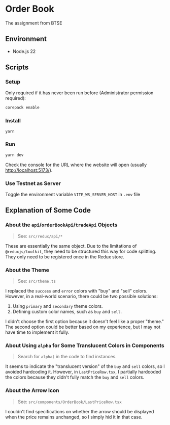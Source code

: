 # Order Book

The assignment from BTSE

## Environment

- Node.js 22

## Scripts

### Setup

Only required if it has never been run before (Administrator permission required):

```bash
corepack enable
```

### Install

```bash
yarn
```

### Run

```bash
yarn dev
```

Check the console for the URL where the website will open (usually <http://localhost:5173/>).

### Use Testnet as Server

Toggle the environment variable `VITE_WS_SERVER_HOST` in `.env` file

## Explanation of Some Code

### About the `api`/`orderBookApi`/`tradeApi` Objects

> See: `src/redux/api/*`

These are essentially the same object. Due to the limitations of `@reduxjs/toolkit`, they need to be structured this way for code splitting. They only need to be registered once in the Redux store.

### About the Theme

> See: `src/theme.ts`

I replaced the `success` and `error` colors with "buy" and "sell" colors. However, in a real-world scenario, there could be two possible solutions:

1. Using `primary` and `secondary` theme colors.
2. Defining custom color names, such as `buy` and `sell`.

I didn't choose the first option because it doesn't feel like a proper "theme." The second option could be better based on my experience, but I may not have time to implement it fully.

### About Using `alpha` for Some Translucent Colors in Components

> Search for `alpha(` in the code to find instances.

It seems to indicate the "translucent version" of the `buy` and `sell` colors, so I avoided hardcoding it. However, in `LastPriceRow.tsx`, I partially hardcoded the colors because they didn't fully match the `buy` and `sell` colors.

### About the Arrow Icon

> See: `src/components/OrderBook/LastPriceRow.tsx`

I couldn't find specifications on whether the arrow should be displayed when the price remains unchanged, so I simply hid it in that case.

